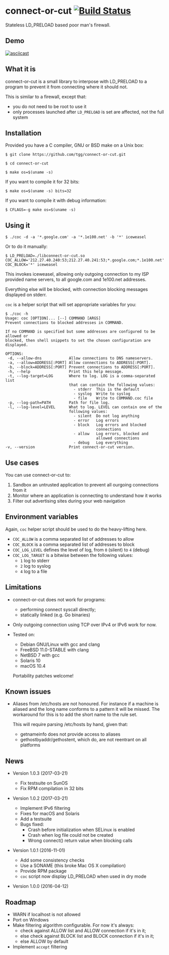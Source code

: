 # connect-or-cut [![Build Status](https://travis-ci.org/tgg/connect-or-cut.svg)](https://travis-ci.org/tgg/connect-or-cut)

Stateless LD_PRELOAD based poor man's firewall.

## Demo

[![asciicast](https://asciinema.org/a/66ggwn843r9qudwi13nyn5ru0.png)](https://asciinema.org/a/66ggwn843r9qudwi13nyn5ru0?autoplay=1&speed=2)

## What it is

connect-or-cut is a small library to interpose with LD_PRELOAD to a
program to prevent it from connecting where it should not.

This is similar to a firewall, except that:

 * you do not need to be root to use it
 * only processes launched after `LD_PRELOAD` is set are affected, not
   the full system

## Installation

Provided you have a C compiler, GNU or BSD make on a Unix box:

    $ git clone https://github.com/tgg/connect-or-cut.git

    $ cd connect-or-cut

    $ make os=$(uname -s)

If you want to compile it for 32 bits:

    $ make os=$(uname -s) bits=32

If you want to compile it with debug information:

    $ CFLAGS=-g make os=$(uname -s)


## Using it

    $ ./coc -d -a '*.google.com' -a '*.1e100.net' -b '*' iceweasel

Or to do it manually:

    $ LD_PRELOAD=./libconnect-or-cut.so COC_ALLOW='212.27.40.240:53;212.27.40.241:53;*.google.com;*.1e100.net' COC_BLOCK='*' iceweasel

This invokes iceweasel, allowing only outgoing connection to my ISP
provided name servers, to all google.com and 1e100.net addresses.

Everything else will be blocked, with connection blocking messages
displayed on stderr.

`coc` is a helper script that will set appropriate variables for you:

    $ ./coc -h
    Usage: coc [OPTION]... [--] COMMAND [ARGS]
    Prevent connections to blocked addresses in COMMAND.
    
    If no COMMAND is specified but some addresses are configured to be allowed or
    blocked, then shell snippets to set the chosen configuration are displayed.
    
    OPTIONS:
     -d, --allow-dns           	Allow connections to DNS nameservers.
     -a, --allow=ADDRESS[:PORT]	Allow connections to ADDRESS[:PORT].
     -b, --block=ADDRESS[:PORT]	Prevent connections to ADDRESS[:PORT].
     -h, --help                	Print this help message.
     -t, --log-target=LOG      	Where to log. LOG is a comma-separated list
                               	that can contain the following values:
                               	  - stderr	This is the default
                               	  - syslog	Write to syslog
                               	  - file	Write to COMMAND.coc file
     -p, --log-path=PATH      	Path for file log.
     -l, --log-level=LEVEL     	What to log. LEVEL can contain one of the
                               	following values:
                               	  - silent	Do not log anything
                               	  - error	Log errors
                               	  - block	Log errors and blocked
                               	            connections
                               	  - allow	Log errors, blocked and
                               	            allowed connections
                               	  - debug	Log everything
    -v, --version             	Print connect-or-cut version.

## Use cases

You can use connect-or-cut to:

 1. Sandbox an untrusted application to prevent all ourgoing connections from it
 2. Monitor where an application is connecting to understand how it works
 3. Filter out advertising sites during your web navigation

## Environment variables

Again, `coc` helper script should be used to do the heavy-lifting here.

 * `COC_ALLOW` is a comma separated list of addresses to allow
 * `COC_BLOCK` is a comma separated list of addresses to block
 * `COC_LOG_LEVEL` defines the level of log, from `0` (silent) to `4` (debug)
 * `COC_LOG_TARGET` is a bitwise between the following values:
   * `1` log to stderr
   * `2` log to syslog
   * `4` log to a file

## Limitations

 * connect-or-cut does not work for programs:
   * performing connect syscall directly;
   * statically linked (e.g. Go binaries)
 * Only outgoing connection using TCP over IPv4 or IPv6 work for now.
 * Tested on:
   * Debian GNU/Linux with gcc and clang
   * FreeBSD 11.0-STABLE with clang
   * NetBSD 7 with gcc
   * Solaris 10
   * macOS 10.4

   Portability patches welcome!

## Known issues

 * Aliases from /etc/hosts are not honoured. For instance if a machine is
   aliased and the long name conforms to a pattern it will be missed.
   The workaround for this is to add the short name to the rule set.

   This will require parsing /etc/hosts by hand, given that:
   - getnameinfo does not provide access to aliases
   - gethostbyaddr/gethostent, which do, are not reentrant on all platforms

## News
 * Version 1.0.3 (2017-03-21)
   * Fix testsuite on SunOS
   * Fix RPM compilation in 32 bits

 * Version 1.0.2 (2017-03-21)
   * Implement IPv6 filtering
   * Fixes for macOS and Solaris
   * Add a testsuite
   * Bugs fixed:
     * Crash before initialization when SELinux is enabled
     * Crash when log file could not be created
     * Wrong connect() return value when blocking calls

 * Version 1.0.1 (2016-11-01)
   * Add some consistency checks
   * Use a SONAME (this broke Mac OS X compilation)
   * Provide RPM package
   * `coc` script now display LD_PRELOAD when used in dry mode

 * Version 1.0.0 (2016-04-12)

## Roadmap

 * WARN if localhost is not allowed
 * Port on Windows
 * Make filtering algorithm configurable. For now it's always:
   * check against ALLOW list and ALLOW connection if it's in it;
   * else check against BLOCK list and BLOCK connection if it's in it;
   * else ALLOW by default
 * Implement `accept` filtering
